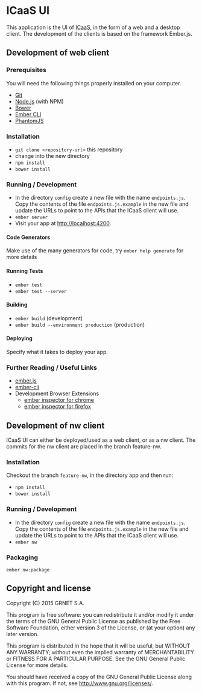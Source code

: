 # ICaaS UI

This application is the UI of [ICaaS](https://github.com/grnet/icaas), in the form of a web and a desktop client.
The development of the clients is based on the framework Ember.js.

## Development of web client

### Prerequisites

You will need the following things properly installed on your computer.

* [Git](http://git-scm.com/)
* [Node.js](http://nodejs.org/) (with NPM)
* [Bower](http://bower.io/)
* [Ember CLI](http://www.ember-cli.com/)
* [PhantomJS](http://phantomjs.org/)

### Installation

* `git clone <repository-url>` this repository
* change into the new directory
* `npm install`
* `bower install`

### Running / Development

* In the directory `config` create a new file with the name `endpoints.js`.
  Copy the contents of the file `endpoints.js.example` in the new file and update the URLs to point to the APIs that the ICaaS client will use.
* `ember server`
* Visit your app at [http://localhost:4200](http://localhost:4200).

#### Code Generators

Make use of the many generators for code, try `ember help generate` for more details

#### Running Tests

* `ember test`
* `ember test --server`

#### Building

* `ember build` (development)
* `ember build --environment production` (production)

#### Deploying

Specify what it takes to deploy your app.

### Further Reading / Useful Links

* [ember.js](http://emberjs.com/)
* [ember-cli](http://www.ember-cli.com/)
* Development Browser Extensions
  * [ember inspector for chrome](https://chrome.google.com/webstore/detail/ember-inspector/bmdblncegkenkacieihfhpjfppoconhi)
  * [ember inspector for firefox](https://addons.mozilla.org/en-US/firefox/addon/ember-inspector/)

## Development of nw client

ICaaS UI can either be deployed/used as a web client, or as a nw client.
The commits for the nw client are placed in the branch feature-nw.

### Installation
Checkout the branch `feature-nw`, in the directory app and then run:
* `npm install`
* `bower install`

### Running / Development

* In the directory `config` create a new file with the name `endpoints.js`.
  Copy the contents of the file `endpoints.js.example` in the new file and update the URLs to point to the APIs that the ICaaS client will use.
* `ember nw`

### Packaging
`ember nw:package`


## Copyright and license

Copyright (C) 2015 GRNET S.A.

This program is free software: you can redistribute it and/or modify
it under the terms of the GNU General Public License as published by
the Free Software Foundation, either version 3 of the License, or
(at your option) any later version.

This program is distributed in the hope that it will be useful,
but WITHOUT ANY WARRANTY; without even the implied warranty of
MERCHANTABILITY or FITNESS FOR A PARTICULAR PURPOSE.  See the
GNU General Public License for more details.

You should have received a copy of the GNU General Public License
along with this program.  If not, see <http://www.gnu.org/licenses/>.